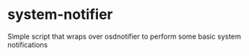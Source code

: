 # system-notifier
Simple script that wraps over osdnotifier to perform some basic system notifications
